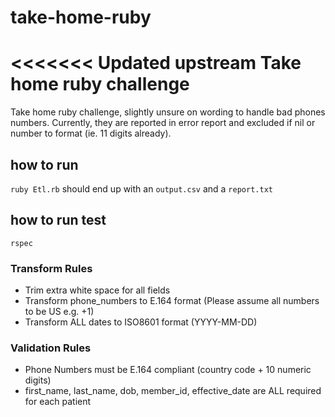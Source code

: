 # take-home-ruby
<<<<<<< Updated upstream
Take home ruby challenge
=======
Take home ruby challenge, slightly unsure on wording to handle bad phones numbers. Currently, they are reported in error report and excluded if nil or number to format (ie. 11 digits already).


## how to run

`ruby Etl.rb`
should end up with an `output.csv` and a `report.txt`

## how to run test
`rspec`

### Transform Rules

- Trim extra white space for all fields
- Transform phone_numbers to E.164 format (Please assume all numbers to be US e.g. +1)
- Transform ALL dates to ISO8601 format (YYYY-MM-DD)

### Validation Rules

- Phone Numbers must be E.164 compliant (country code + 10 numeric digits)
- first_name, last_name, dob, member_id, effective_date are ALL required for each patient



